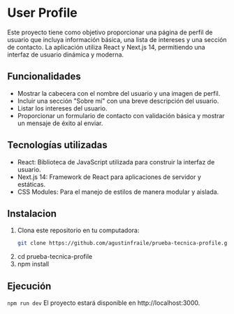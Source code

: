 # User Profile

Este proyecto tiene como objetivo proporcionar una página de perfil de usuario que incluya información básica, una lista de intereses y una sección de contacto. La aplicación utiliza React y Next.js 14, permitiendo una interfaz de usuario dinámica y moderna.

## Funcionalidades
- Mostrar la cabecera con el nombre del usuario y una imagen de perfil.
- Incluir una sección "Sobre mí" con una breve descripción del usuario.
- Listar los intereses del usuario.
- Proporcionar un formulario de contacto con validación básica y mostrar un mensaje de éxito al enviar.

## Tecnologías utilizadas
- React: Biblioteca de JavaScript utilizada para construir la interfaz de usuario.
- Next.js 14: Framework de React para aplicaciones de servidor y estáticas.
- CSS Modules: Para el manejo de estilos de manera modular y aislada.

## Instalacion
1. Clona este repositorio en tu computadora:
   ```bash
   git clone https://github.com/agustinfraile/prueba-tecnica-profile.git
2. cd prueba-tecnica-profile
3. npm install

## Ejecución
```npm run dev```
El proyecto estará disponible en http://localhost:3000.
